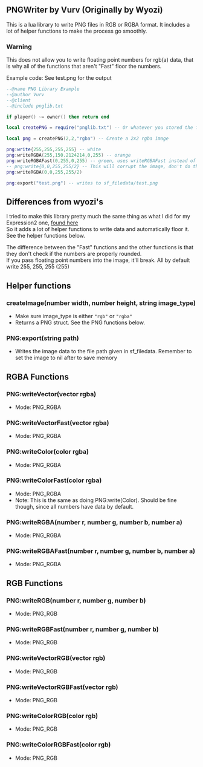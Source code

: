 ## PNGWriter by Vurv (Originally by Wyozi)

This is a lua library to write PNG files in RGB or RGBA format.
It includes a lot of helper functions to make the process go smoothly.

### Warning
This does not allow you to write floating point numbers for rgb(a) data, that is why all of the functions that aren't "Fast" floor the numbers.

Example code: See test.png for the output
```lua
--@name PNG Library Example
--@author Vurv
--@client
--@include pnglib.txt

if player() ~= owner() then return end

local createPNG = require("pnglib.txt") -- Or whatever you stored the file in your starfall folder.

local png = createPNG(2,2,"rgba") -- Create a 2x2 rgba image

png:write{255,255,255,255} -- white
png:writeRGBA(255,150.2124214,0,255) -- orange
png:writeRGBAFast(0,255,0,255) -- green, uses writeRGBAFast instead of writeRGBA, do not give unrounded / floating point numbers to this.
-- png:write{0,0,255,255/2} -- This will corrupt the image, don't do this! Use writeRGBA or any non-"Fast" function to write floating point nums so they're floored.
png:writeRGBA(0,0,255,255/2)

png:export("test.png") -- writes to sf_filedata/test.png
```

## Differences from wyozi's
I tried to make this library pretty much the same thing as what I did for my Expression2 one, [found here](https://github.com/Vurv78/expression2-public-e2s/tree/master/E2Libraries/PNGLib)  
So it adds a lot of helper functions to write data and automatically floor it.  
See the helper functions below.

The difference between the "Fast" functions and the other functions is that they don't check if the numbers are properly rounded.  
If you pass floating point numbers into the image, it'll break.
All by default write 255, 255, 255 (255)

## Helper functions
### createImage(number width, number height, string image_type)
* Make sure image_type is either ``"rgb"`` or ``"rgba"``
* Returns a PNG struct. See the PNG functions below.

### PNG:export(string path)
* Writes the image data to the file path given in sf_filedata. Remember to set the image to nil after to save memory

## RGBA Functions
### PNG:writeVector(vector rgba)
* Mode: PNG_RGBA

### PNG:writeVectorFast(vector rgba)
* Mode: PNG_RGBA

### PNG:writeColor(color rgba)
* Mode: PNG_RGBA

### PNG:writeColorFast(color rgba)
* Mode: PNG_RGBA
* Note: This is the same as doing PNG:write(Color). Should be fine though, since all numbers have data by default.

### PNG:writeRGBA(number r, number g, number b, number a)
* Mode: PNG_RGBA

### PNG:writeRGBAFast(number r, number g, number b, number a)
* Mode: PNG_RGBA

## RGB Functions
### PNG:writeRGB(number r, number g, number b)
* Mode: PNG_RGB

### PNG:writeRGBFast(number r, number g, number b)
* Mode: PNG_RGB

### PNG:writeVectorRGB(vector rgb)
* Mode: PNG_RGB

### PNG:writeVectorRGBFast(vector rgb)
* Mode: PNG_RGB

### PNG:writeColorRGB(color rgb)
* Mode: PNG_RGB

### PNG:writeColorRGBFast(color rgb)
* Mode: PNG_RGB